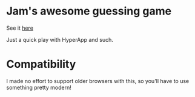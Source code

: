 # Jam's awesome guessing game

See it [here](https://jsdw.github.io/guessing-game/)

Just a quick play with HyperApp and such.

# Compatibility

I made no effort to support older browsers with this, so you'll have to use something pretty modern!